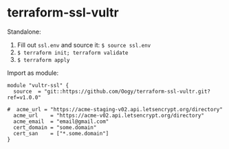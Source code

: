 # terraform-ssl-vultr

Standalone:

1. Fill out `ssl.env` and source it: `$ source ssl.env`
2. `$ terraform init; terraform validate`
3. `$ terraform apply`

Import as module:

```
module "vultr-ssl" {
  source  = "git::https://github.com/Oogy/terraform-ssl-vultr.git?ref=v1.0.0"

#  acme_url = "https://acme-staging-v02.api.letsencrypt.org/directory"
  acme_url    = "https://acme-v02.api.letsencrypt.org/directory"
  acme_email  = "email@gmail.com"
  cert_domain = "some.domain"
  cert_san    = ["*.some.domain"]
}

```
